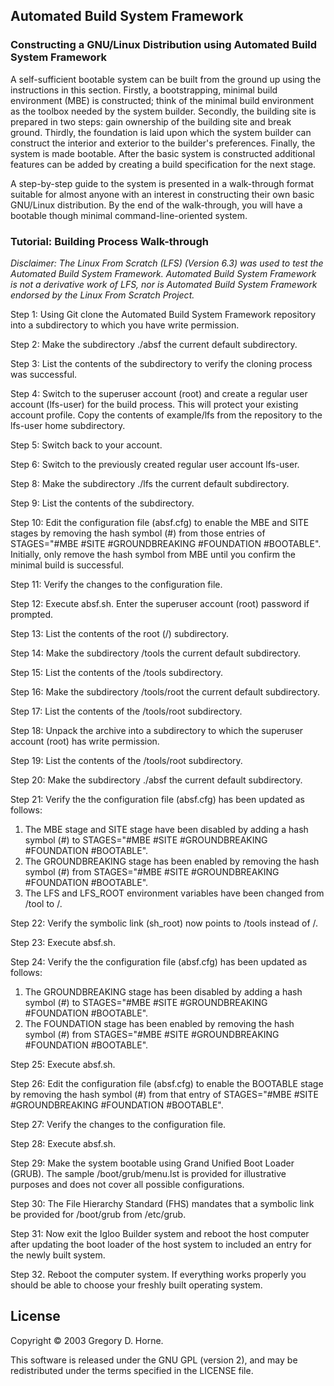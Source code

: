 ## Automated Build System Framework

### Constructing a GNU/Linux Distribution using Automated Build System Framework

A self-sufficient bootable system can be built from the ground up using the instructions in this section. Firstly, a bootstrapping, minimal build environment (MBE) is constructed; think of the minimal build environment as the toolbox needed by the system builder. Secondly, the building site is prepared in two steps: gain ownership of the building site and break ground. Thirdly, the foundation is laid upon which the system builder can construct the interior and exterior to the builder's preferences. Finally, the system is made bootable. After the basic system is constructed additional features can be added by creating a build specification for the next stage.

A step-by-step guide to the system is presented in a walk-through format suitable for almost anyone with an interest in constructing their own basic GNU/Linux distribution. By the end of the walk-through, you will have a bootable though minimal command-line-oriented system.

### Tutorial: Building Process Walk-through

*Disclaimer: The Linux From Scratch (LFS) (Version 6.3) was used to test the Automated Build System Framework. Automated Build System Framework is not a derivative work of LFS, nor is Automated Build System Framework endorsed by the Linux From Scratch Project.*

Step 1: Using Git clone the Automated Build System Framework repository into a subdirectory to which you have write permission.

Step 2: Make the subdirectory ./absf the current default subdirectory.

Step 3: List the contents of the subdirectory to verify the cloning process was successful.

Step 4: Switch to the superuser account (root) and create a regular user account (lfs-user) for the build process. This will protect your existing account profile. Copy the contents of example/lfs from the repository to the lfs-user home subdirectory.

Step 5: Switch back to your account.

Step 6: Switch to the previously created regular user account lfs-user.

Step 8: Make the subdirectory ./lfs the current default subdirectory.

Step 9: List the contents of the subdirectory.

Step 10: Edit the configuration file (absf.cfg) to enable the MBE and SITE stages by removing the hash symbol (#) from those entries of
STAGES="#MBE #SITE #GROUNDBREAKING #FOUNDATION #BOOTABLE". Initially, only remove the hash symbol from MBE until you confirm the minimal build is successful.

Step 11: Verify the changes to the configuration file.

Step 12: Execute absf.sh. Enter the superuser account (root) password if prompted.

Step 13: List the contents of the root (/) subdirectory.

Step 14: Make the subdirectory /tools the current default subdirectory.

Step 15: List the contents of the /tools subdirectory.

Step 16: Make the subdirectory /tools/root the current default subdirectory.

Step 17: List the contents of the /tools/root subdirectory.

Step 18: Unpack the archive into a subdirectory to which the superuser account (root) has write permission.

Step 19: List the contents of the /tools/root subdirectory.

Step 20: Make the subdirectory ./absf the current default subdirectory.

Step 21: Verify the the configuration file (absf.cfg) has been updated as follows:

1. The MBE stage and SITE stage have been disabled by adding a hash symbol (#) to STAGES="#MBE #SITE #GROUNDBREAKING #FOUNDATION #BOOTABLE".
2. The GROUNDBREAKING stage has been enabled by removing the hash symbol (#) from STAGES="#MBE #SITE #GROUNDBREAKING #FOUNDATION #BOOTABLE".
3. The LFS and LFS_ROOT environment variables have been changed from /tool to /.

Step 22: Verify the symbolic link (sh_root) now points to /tools instead of /.

Step 23: Execute absf.sh.

Step 24: Verify the the configuration file (absf.cfg) has been updated as follows:

1. The GROUNDBREAKING stage has been disabled by adding a hash symbol (#) to STAGES="#MBE #SITE #GROUNDBREAKING #FOUNDATION #BOOTABLE".
2. The FOUNDATION stage has been enabled by removing the hash symbol (#) from STAGES="#MBE #SITE #GROUNDBREAKING #FOUNDATION #BOOTABLE".

Step 25: Execute absf.sh.

Step 26: Edit the configuration file (absf.cfg) to enable the BOOTABLE stage by removing the hash symbol (#) from that entry of
STAGES="#MBE #SITE #GROUNDBREAKING #FOUNDATION #BOOTABLE".

Step 27: Verify the changes to the configuration file.

Step 28: Execute absf.sh.

Step 29: Make the system bootable using Grand Unified Boot Loader (GRUB). The sample /boot/grub/menu.lst is provided for illustrative purposes and does not cover all possible configurations.

Step 30: The File Hierarchy Standard (FHS) mandates that a symbolic link be provided for /boot/grub from /etc/grub.

Step 31: Now exit the Igloo Builder system and reboot the host computer after updating the boot loader of the host system to included an entry for the newly built system.

Step 32. Reboot the computer system. If everything works properly you should be able to choose your freshly built operating system.

## License

Copyright © 2003 Gregory D. Horne.

This software is released under the GNU GPL (version 2), and may be redistributed under the terms specified in the LICENSE file.


